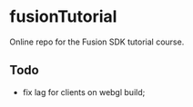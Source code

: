 # fusionTutorial
Online repo for the Fusion SDK tutorial course.

## Todo

* fix lag for clients on webgl build;